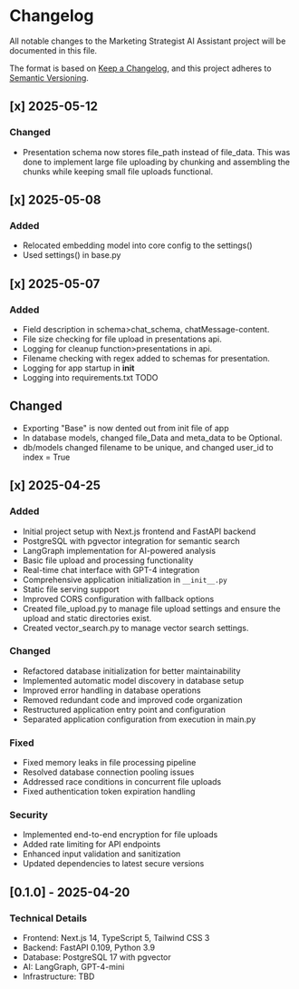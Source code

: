 # Changelog

All notable changes to the Marketing Strategist AI Assistant project will be documented in this file.

The format is based on [Keep a Changelog](https://keepachangelog.com/en/1.0.0/),
and this project adheres to [Semantic Versioning](https://semver.org/spec/v2.0.0.html).

## [x] 2025-05-12

### Changed
- Presentation schema now stores file_path instead of file_data. This was done to implement large file uploading by chunking and assembling the chunks while keeping small file uploads functional.


## [x] 2025-05-08

### Added
- Relocated embedding model into core config to the settings()
- Used settings() in base.py

## [x] 2025-05-07

### Added
- Field description in schema>chat_schema, chatMessage-content.
- File size checking for file upload in presentations api.
- Logging for cleanup function>presentations in api.
- Filename checking with regex added to schemas for presentation.
- Logging for app startup in __init__
- Logging into requirements.txt TODO


## Changed
- Exporting "Base" is now dented out from init file of app
- In database models, changed file_Data and meta_data to be Optional.
- db/models changed filename to be unique, and changed user_id to index = True

## [x] 2025-04-25

### Added
- Initial project setup with Next.js frontend and FastAPI backend
- PostgreSQL with pgvector integration for semantic search
- LangGraph implementation for AI-powered analysis
- Basic file upload and processing functionality
- Real-time chat interface with GPT-4 integration
- Comprehensive application initialization in `__init__.py`
- Static file serving support
- Improved CORS configuration with fallback options
- Created file_upload.py to manage file upload settings and ensure the upload and static directories exist.
- Created vector_search.py to manage vector search settings.

### Changed
- Refactored database initialization for better maintainability
- Implemented automatic model discovery in database setup
- Improved error handling in database operations
- Removed redundant code and improved code organization
- Restructured application entry point and configuration
- Separated application configuration from execution in main.py

### Fixed
- Fixed memory leaks in file processing pipeline
- Resolved database connection pooling issues
- Addressed race conditions in concurrent file uploads
- Fixed authentication token expiration handling

### Security
- Implemented end-to-end encryption for file uploads
- Added rate limiting for API endpoints
- Enhanced input validation and sanitization
- Updated dependencies to latest secure versions

## [0.1.0] - 2025-04-20

### Technical Details
- Frontend: Next.js 14, TypeScript 5, Tailwind CSS 3
- Backend: FastAPI 0.109, Python 3.9
- Database: PostgreSQL 17 with pgvector
- AI: LangGraph, GPT-4-mini
- Infrastructure: TBD